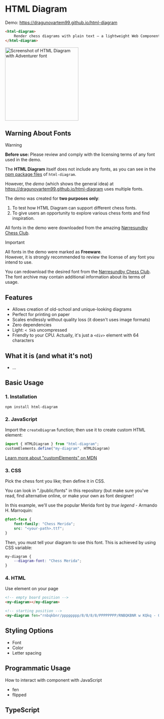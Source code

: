 # HTML Diagram

Demo: https://dragunovartem99.github.io/html-diagram

```html
<html-diagram>
    Render chess diagrams with plain text – a lightweight Web Component
</html-diagram>
```
<img src="https://github.com/user-attachments/assets/acb26d89-d62e-4044-9fb1-b77c4869c877" width="240" alt="Screenshot of HTML Diagram with Adventurer font" >

## Warning About Fonts

> [!WARNING]
> **Before use:** Please review and comply with the licensing terms of any font used in the demo.

The **HTML Diagram** itself does not include any fonts, as you can see in the [npm package files](https://www.npmjs.com/package/html-diagram?activeTab=code) of `html-diagram`.

However, the _demo_ (which shows the general idea) at https://dragunovartem99.github.io/html-diagram uses multiple fonts.

The demo was created for **two purposes only**:
1. To test how HTML Diagram can support different chess fonts.
2. To give users an opportunity to explore various chess fonts and find inspiration.

All fonts in the demo were downloaded from the amazing [Nørresundby Chess Club](https://www.enpassant.dk/chess/fonteng.htm).

> [!IMPORTANT]
> All fonts in the demo were marked as **Freeware**.  
> However, it is strongly recommended to review the license of any font you intend to use.
>
> You can redownload the desired font from the [Nørresundby Chess Club](https://www.enpassant.dk/chess/fonteng.htm).  
> The font archive may contain additional information about its terms of usage.

## Features

- Allows creation of old-school and unique-looking diagrams
- Perfect for printing on paper
- Scales endlessly without quality loss (it doesn't uses image formats)
- Zero dependencies
- Light: `< 5kb` uncompressed
- Friendly to your CPU. Actually, it's just a `<div>` element with 64 characters

## What it is (and what it's not)

- ...

## Basic Usage

### 1. Installation

```shell
npm install html-diagram
```

### 2. JavaScript

Import the `createDiagram` function; then use it to create custom HTML element:

```js
import { HTMLDiagram } from "html-diagram";
customElements.define("my-diagram", HTMLDiagram)
```

[Learn more about "customElements" on MDN](https://developer.mozilla.org/en-US/docs/Web/API/Web_components/Using_custom_elements)

### 3. CSS

Pick the chess font you like; then define it in CSS.

You can look in "./public/fonts" in this repository (but make sure you've read, find alternative online, or make your own as font designer!

In this example, we'll use the popular Merida font by _true legend_ - Armando H. Marroquin:

```css
@font-face {
    font-family: "Chess Merida";
    src: "<your-path>.ttf";
}
```

Then, you must tell your diagram to use this font. This is achieved by using CSS variable:

```css
my-diagram {
    --diagram-font: "Chess Merida";
}
```

### 4. HTML
Use element on your page

```html
<!-- empty board position -->
<my-diagram></my-diagram>

<!-- starting position -->
<my-diagram fen="rnbqkbnr/pppppppp/8/8/8/8/PPPPPPPP/RNBQKBNR w KQkq - 0 1"></my-diagram>
```

## Styling Options

- Font
- Color
- Letter spacing

## Programmatic Usage

How to interact with component with JavaScript

- fen
- flipped

## TypeScript

